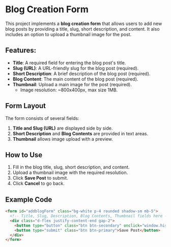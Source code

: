 # Blog Creation Form

This project implements a **blog creation form** that allows users to add new blog posts by providing a title, slug, short description, and content. It also includes an option to upload a thumbnail image for the post.

## Features:

- **Title**: A required field for entering the blog post's title.
- **Slug (URL)**: A URL-friendly slug for the blog post (required).
- **Short Description**: A brief description of the blog post (required).
- **Blog Content**: The main content of the blog post (required).
- **Thumbnail**: Upload a main image for the post (required).
  - Image resolution: ~800x400px, max size 1MB.
  
## Form Layout

The form consists of several fields:

1. **Title and Slug (URL)** are displayed side by side.
2. **Short Description** and **Blog Contents** are provided in text areas.
3. **Thumbnail** allows image upload with a preview.

## How to Use

1. Fill in the blog title, slug, short description, and content.
2. Upload a thumbnail image with the required resolution.
3. Click **Save Post** to submit.
4. Click **Cancel** to go back.

## Example Code

```html
<form id="addblogForm" class="bg-white p-4 rounded shadow-sm mb-5">
  <!-- Title, Slug, Description, Blog Contents, Thumbnail fields here -->
  <div class="d-flex justify-content-end gap-2">
    <button type="button" class="btn btn-secondary" onclick="window.history.back();">Cancel</button>
    <button type="submit" class="btn btn-primary">Save Post</button>
  </div>
</form>
